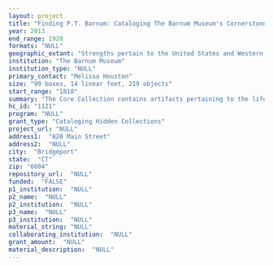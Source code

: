```yaml
--- 
layout: project 
title: "Finding P.T. Barnum: Cataloging The Barnum Museum's Cornerstone Collection"
year: 2013
end_range: 1920
formats: "NULL"
geographic_extant: "Strengths pertain to the United States and Western Europe with emphasis on New York City, Connecticut, and England."
institution: "The Barnum Museum"
institution_type: "NULL"
primary_contact: "Melissa Houston"
size: "99 boxes, 14 linear feet, 219 objects"
start_range: "1810"
summary: "The Core Collection contains artifacts pertaining to the life and times of P.T. Barnum who, in addition to his career as a showman and museum proprietor, was also a newspaper editor, entrepreneur, Mayor of Bridgeport, Connecticut, legislator, urban developer, community benefactor, philanthropist, abolitionist, lecturer, and author. The materials include manuscripts, photographs, business documents, promotional materials, handbills and broadsides, ephemera, circus route books, lithographs, paintings, furniture, clothing, rare newspapers, a mummy, and other artifacts documenting the personal life, careers, and legacies of P. T. Barnum and associated individuals. This initiative will concentrate on materials from Barnum's lifespan (1810-1891) and slightly beyond, and include people and business endeavors such as “Tom Thumb” (Charles Stratton), Lavinia Warren and other little people; Swedish singer Jenny Lind; Jumbo the Elephant; the American Museum; Hippodrome; the Barnum & Bailey circus, and other “attractions.” Research inquiries come from around the world. Access requests come from academics, authors, museum curators, journalists, filmmakers, teachers, and students. Currently, inquiries must be researched manually as the Core Collection has no finding aids, and only a tiny fraction of the material is entered in a database. Intellectual access is thus limited, which hinders the Museum's mission to make its collections available."
hc_id: "1121"
program: "NULL"
grant_type: "Cataloging Hidden Collections"
project_url: "NULL"
address1:  "820 Main Street"
address2:  "NULL"
city:  "Bridgeport"
state:  "CT"
zip: "6604"
repository_url:  "NULL"
funded:  "FALSE"
p1_institution:  "NULL"
p2_name:  "NULL"
p2_institution:  "NULL"
p3_name:  "NULL"
p3_institution:  "NULL"
material_string: "NULL"
collaborating_institution:  "NULL"
grant_amount:  "NULL"
material_description:  "NULL"
---
```

